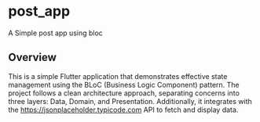 # post_app

A Simple post app using bloc

## Overview

This is a simple Flutter application that demonstrates effective state management using the BLoC (Business Logic Component) pattern. The project follows a clean architecture approach, separating concerns into three layers: Data, Domain, and Presentation. Additionally, it integrates with the https://jsonplaceholder.typicode.com API to fetch and display data.
